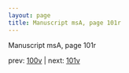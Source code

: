 ```yaml
---
layout: page
title: Manuscript msA, page 101r
---
```


Manuscript msA, page 101r

prev:  [100v](../100v) | next:  [101v](../101v)